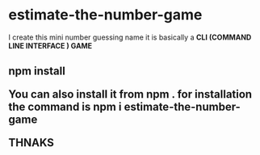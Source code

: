 # estimate-the-number-game 
<P>I create this mini number guessing name it is basically a <b>CLI (COMMAND LINE INTERFACE ) GAME </b></P>
<h2> npm install </2>
<p>You can also install it from npm . for installation the command is <b>npm i estimate-the-number-game</b> 
</p>
THNAKS
